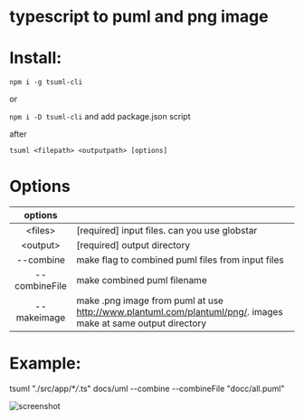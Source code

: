 # typescript to puml and png image

# Install:

`npm i -g tsuml-cli`

or

`npm i -D tsuml-cli` and add package.json script

after

`tsuml <filepath> <outputpath> [options]`

# Options

|    options     |                                                                                                              |
| :------------: | :----------------------------------------------------------------------------------------------------------- |
| &lt;files&gt;  | [required] input files. can you use globstar                                                                 |
| &lt;output&gt; | [required] output directory                                                                                  |
|   --combine    | make flag to combined puml files from input files                                                            |
| --combineFile  | make combined puml filename                                                                                  |
|  --makeimage   | make .png image from puml at use http://www.plantuml.com/plantuml/png/. images make at same output directory |

# Example:

tsuml "./src/app/\*_/_.ts" docs/uml --combine --combineFile "docc/all.puml"

![screenshot](https://github.com/ddehghan/typescript-plantuml-cli/blob/656f3f731bc04c7b8452c9d624737b313e2429bf/doc/screenshot.png)

